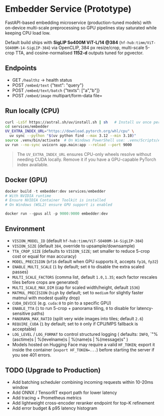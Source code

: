 # Embedder Service (Prototype)

FastAPI-based embedding microservice (production-tuned models) with on-device multi-scale preprocessing so GPU pipelines stay saturated while keeping CPU load low.

Default build ships with **SigLIP So400M ViT-L/14 @384** (`hf-hub:timm/ViT-SO400M-14-SigLIP-384`) via OpenCLIP, 384 px resize/crop, multi-scale 5-crop TTA, and cosine-normalised **1152-d** outputs tuned for pgvector.

## Endpoints
- GET `/healthz` -> health status
- POST `/embed/text` {"text": "query"}
- POST `/embed/text/batch` {"texts": ["a","b"]}
- POST `/embed/image` multipart/form-data file=<image>

## Run locally (CPU)
```bash
curl -LsSf https://astral.sh/uv/install.sh | sh   # Install uv once per machine
cd services/embedder
UV_EXTRA_INDEX_URL="https://download.pytorch.org/whl/cpu" \
  uv sync --python "$(uv python find --max 3.12 --min 3.10)"
source .venv/bin/activate  # On Windows PowerShell use: .venv/Scripts/Activate.ps1
uv run --no-sync uvicorn app.main:app --reload --port 9000
```

> The `UV_EXTRA_INDEX_URL` ensures CPU-only wheels resolve without needing CUDA locally. Remove it if you have a GPU-capable PyTorch index available.

## Docker (GPU)
```powershell
docker build -t embedder:dev services/embedder
# With NVIDIA runtime
# Ensure NVIDIA Container Toolkit is installed
# On Windows (WSL2) ensure GPU support is enabled

docker run --gpus all -p 9000:9000 embedder:dev
```

## Environment

- `VISION_MODEL_ID` (default `hf-hub:timm/ViT-SO400M-14-SigLIP-384`)
- `VISION_SIZE` (default `384`, override to upsample/downsample)
- `TTA_CROP_SIZE` (defaults to `VISION_SIZE`; set smaller to reduce 5-crop cost or equal for max accuracy)
- `MODEL_PRECISION` (`bf16` default when GPU supports it, accepts `fp16`, `fp32`)
- `ENABLE_MULTI_SCALE` (`1` by default; set `0` to disable the extra scaled passes)
- `MULTI_SCALE_FACTORS` (comma list, default `1.0,1.35`; each factor rescales tiles before crops are generated)
- `MULTI_SCALE_MAX_DIM` (cap for scaled width/height, default `1536`)
- `MATMUL_PRECISION` (`high` by default; set to `medium` for slightly faster matmul with modest quality drop)
- `CUDA_DEVICE` (e.g. `cuda:0` to pin to a specific GPU)
- `ENABLE_TTA` (`1` to run 5-crop + panorama tiling, `0` to disable for latency-sensitive paths)
- `PANORAMA_MAX_RATIO` (split very wide images into tiles; default `2.6`)
- `REQUIRE_CUDA` (`1` by default; set to `0` only if CPU/MPS fallback is acceptable)
- `LOG_LEVEL` / `LOG_FORMAT` to control structured logging ( defaults: `INFO`, `"%(asctime)s | %(levelname)s | %(name)s | %(message)s" )
- Models hosted on Hugging Face may require a valid `HF_TOKEN`; export it inside the container (`export HF_TOKEN=...`) before starting the server if you see 401 errors.

## TODO (Upgrade to Production)
- Add batching scheduler combining incoming requests within 10-20ms window
- Add ONNX / TensorRT export path for lower latency
- Add tracing + Prometheus metrics
- Add lightweight cross-encoder reranker endpoint for top-K refinement
- Add error budget & p95 latency histogram
